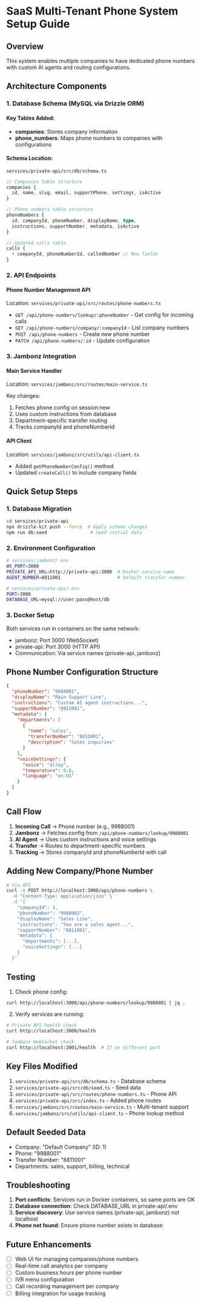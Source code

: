 # SaaS Multi-Tenant Phone System Setup Guide

## Overview
This system enables multiple companies to have dedicated phone numbers with custom AI agents and routing configurations.

## Architecture Components

### 1. Database Schema (MySQL via Drizzle ORM)

#### Key Tables Added:
- **companies**: Stores company information
- **phone_numbers**: Maps phone numbers to companies with configurations

#### Schema Location: 
`services/private-api/src/db/schema.ts`

```typescript
// Companies table structure
companies {
  id, name, slug, email, supportPhone, settings, isActive
}

// Phone numbers table structure  
phoneNumbers {
  id, companyId, phoneNumber, displayName, type,
  instructions, supportNumber, metadata, isActive
}

// Updated calls table
calls {
  + companyId, phoneNumberId, calledNumber // New fields
}
```

### 2. API Endpoints

#### Phone Number Management API
Location: `services/private-api/src/routes/phone-numbers.ts`

- `GET /api/phone-numbers/lookup/:phoneNumber` - Get config for incoming calls
- `GET /api/phone-numbers/company/:companyId` - List company numbers
- `POST /api/phone-numbers` - Create new phone number
- `PATCH /api/phone-numbers/:id` - Update configuration

### 3. Jambonz Integration

#### Main Service Handler
Location: `services/jambonz/src/routes/main-service.ts`

Key changes:
1. Fetches phone config on session:new
2. Uses custom instructions from database
3. Department-specific transfer routing
4. Tracks companyId and phoneNumberId

#### API Client
Location: `services/jambonz/src/utils/api-client.ts`
- Added `getPhoneNumberConfig()` method
- Updated `createCall()` to include company fields

## Quick Setup Steps

### 1. Database Migration
```bash
cd services/private-api
npx drizzle-kit push --force  # Apply schema changes
npm run db:seed                # Seed initial data
```

### 2. Environment Configuration
```bash
# services/jambonz/.env
WS_PORT=3000
PRIVATE_API_URL=http://private-api:3000  # Docker service name
AGENT_NUMBER=8811001                     # Default transfer number

# services/private-api/.env  
PORT=3000
DATABASE_URL=mysql://user:pass@host/db
```

### 3. Docker Setup
Both services run in containers on the same network:
- jambonz: Port 3000 (WebSocket)
- private-api: Port 3000 (HTTP API)
- Communication: Via service names (private-api, jambonz)

## Phone Number Configuration Structure

```json
{
  "phoneNumber": "9988001",
  "displayName": "Main Support Line",
  "instructions": "Custom AI agent instructions...",
  "supportNumber": "8811001",
  "metadata": {
    "departments": [
      {
        "name": "sales",
        "transferNumber": "8811001",
        "description": "Sales inquiries"
      }
    ],
    "voiceSettings": {
      "voice": "alloy",
      "temperature": 0.8,
      "language": "en-US"
    }
  }
}
```

## Call Flow

1. **Incoming Call** → Phone number (e.g., 9988001)
2. **Jambonz** → Fetches config from `/api/phone-numbers/lookup/9988001`
3. **AI Agent** → Uses custom instructions and voice settings
4. **Transfer** → Routes to department-specific numbers
5. **Tracking** → Stores companyId and phoneNumberId with call

## Adding New Company/Phone Number

```bash
# Via API
curl -X POST http://localhost:3000/api/phone-numbers \
  -H "Content-Type: application/json" \
  -d '{
    "companyId": 1,
    "phoneNumber": "9988002",
    "displayName": "Sales Line",
    "instructions": "You are a sales agent...",
    "supportNumber": "8811001",
    "metadata": {
      "departments": [...],
      "voiceSettings": {...}
    }
  }'
```

## Testing

1. Check phone config:
```bash
curl http://localhost:3000/api/phone-numbers/lookup/9988001 | jq .
```

2. Verify services are running:
```bash
# Private API health check
curl http://localhost:3000/health

# Jambonz WebSocket check  
curl http://localhost:3001/health  # If on different port
```

## Key Files Modified

1. `services/private-api/src/db/schema.ts` - Database schema
2. `services/private-api/src/db/seed.ts` - Seed data
3. `services/private-api/src/routes/phone-numbers.ts` - Phone API
4. `services/private-api/src/index.ts` - Added phone routes
5. `services/jambonz/src/routes/main-service.ts` - Multi-tenant support
6. `services/jambonz/src/utils/api-client.ts` - Phone lookup method

## Default Seeded Data

- Company: "Default Company" (ID: 1)
- Phone: "9988001" 
- Transfer Number: "8811001"
- Departments: sales, support, billing, technical

## Troubleshooting

1. **Port conflicts**: Services run in Docker containers, so same ports are OK
2. **Database connection**: Check DATABASE_URL in private-api/.env
3. **Service discovery**: Use service names (private-api, jambonz) not localhost
4. **Phone not found**: Ensure phone number exists in database

## Future Enhancements

- [ ] Web UI for managing companies/phone numbers
- [ ] Real-time call analytics per company
- [ ] Custom business hours per phone number
- [ ] IVR menu configuration
- [ ] Call recording management per company
- [ ] Billing integration for usage tracking